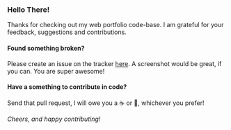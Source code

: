 ### Hello There!

Thanks for checking out my web portfolio code-base. I am grateful for your feedback, suggestions and contributions.
  
#### Found something broken?

Please create an issue on the tracker [here](https://github.com/raisedadead/raisedadead/issues/new). 
A screenshot would be great, if you can. You are super awesome!

#### Have a something to contribute in code?

Send that pull request, I will owe you a :coffee: or :beer:, whichever you prefer!

*Cheers, and happy contributing!*
